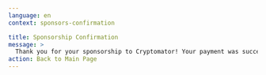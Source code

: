 ```yaml
---
language: en
context: sponsors-confirmation

title: Sponsorship Confirmation
message: >
  Thank you for your sponsorship to Cryptomator! Your payment was successful. :tada:<br>We will contact you as soon as possible so that we can list you on our site.
action: Back to Main Page
---
```

